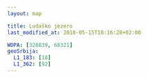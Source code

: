 ```yaml
---
layout: map

title: Ludaško jezero
last_modified_at: 2018-05-15T18:16:28+02:00

WDPA: [328839, 68321]
geoSrbija:
  L1_183: [18]
  L1_362: [92]
---
```

